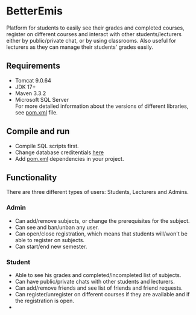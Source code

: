 # BetterEmis
Platform for students to easily see their grades and completed courses, register on different courses and interact with 
other students/lecturers either by public/private chat, or by using classrooms. Also useful for lecturers as they can manage their students'
grades easily.

## Requirements
- Tomcat 9.0.64
- JDK 17+
- Maven 3.3.2 
- Microsoft SQL Server <br> For more detailed information about the versions of different libraries, 
see [pom.xml](https://github.com/Freeuni-Lekva/final-project-betteremis/blob/master/pom.xml) file.

## Compile and run
- Compile SQL scripts first.
- Change database creditentials [here](https://github.com/Freeuni-Lekva/final-project-betteremis/blob/master/src/main/java/DAO/DatabaseInfo.java)
- Add [pom.xml](https://github.com/Freeuni-Lekva/final-project-betteremis/blob/master/pom.xml) dependencies in your project.

## Functionality
There are three different types of users: Students, Lecturers and Admins.
### Admin
- Can add/remove subjects, or change the prerequisites for the subject.
- Can see and ban/unban any user.
- Can open/close registration, which means that students will/won't be able to register on subjects.
- Can start/end new semester.

### Student
- Able to see his grades and completed/incompleted list of subjects.
- Can have public/private chats with other students and lecturers.
- Can add/remove friends and see list of friends and friend requests.
- Can register/unregister on different courses if they are available and if the registration is open.
- 
